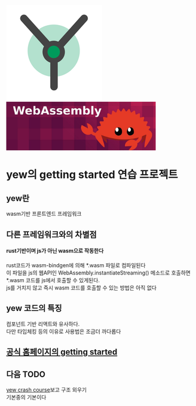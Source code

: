 
<img src="./img/yew_logo.png">

<img src="./img/rust_wasm.jpg" width="400px">

# yew의 getting started 연습 프로젝트


## yew란
wasm기반 프론트엔드 프레임워크

## 다른 프레임워크와의 차별점
#### rust기반이며 js가 아닌 wasm으로 작동한다
rust코드가 wasm-bindgen에 의해 *.wasm 파일로 컴파일된다  
이 파일을 js의 웹API인 WebAssembly.instantiateStreaming() 메소드로 호출하면 *.wasm 코드를 js에서 호출할 수 있게된다.  
js를 거치지 않고 즉시 wasm 코드를 호출할 수 있는 방법은 아직 없다  

## yew 코드의 특징
컴포넌트 기반 리액트와 유사하다.  
다만 타입체킹 등의 이유로 사용법은 조금더 까다롭다

## [공식 홈페이지의 getting started](https://yew.rs/getting-started/build-a-sample-app)

## 다음 TODO 
[yew crash course](https://www.youtube.com/watch?v=lmLiMozWNGA)보고 구조 외우기  
기본중의 기본이다
